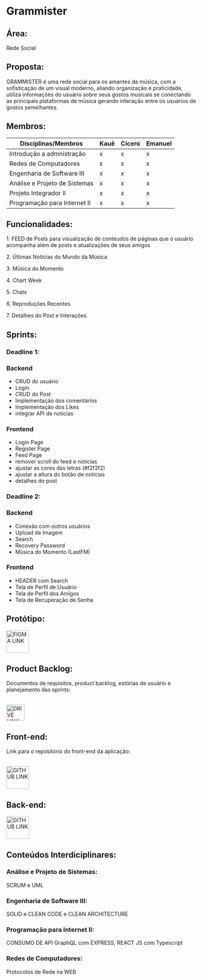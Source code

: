 <h1>Grammister</h1>

<h2>Área:</h2>

<p>Rede Social</p>

<h2>Proposta:</h2>
<p>
GRAMMISTER é uma rede social para os amantes da música, com a sofisticação de um visual moderno,
aliando organização e praticidade, utiliza informações do usuário sobre seus gostos musicais se conectando as
principais plataformas de música gerando interação entre os usuários de gostos semelhantes.
</p>
<h2>Membros:</h2>
<table>
<thead>
  <tr>
    <th>Disciplinas/Membros</th>
    <th>Kauê</th>
    <th>Cícero</th>
    <th>Emanuel</th>
  </tr>
</thead>
<tbody>
  <tr>
    <td>Introdução a admnistração<br></td>
    <td>x</td>
    <td>x</td>
    <td>x</td>
  </tr>
  <tr>
    <td>Redes de Computadores</td>
    <td>x</td>
    <td>x</td>
    <td>x</td>
  </tr>
  <tr>
    <td>Engenharia de Software III</td>
    <td>x</td>
    <td>x</td>
    <td>x</td>
  </tr>
  <tr>
    <td>Análise e Projeto de Sistemas</td>
    <td>x</td>
    <td>x</td>
    <td>x</td>
  </tr>
  <tr>
    <td>Projeto Integrador II</td>
    <td>x</td>
    <td>x</td>
    <td>x</td>
  </tr>
  <tr>
    <td>Programação para Internet II</td>
    <td>x</td>
    <td>x</td>
    <td>x</td>
  </tr>
</tbody>
</table>

<h2>Funcionalidades:</h2>
<p>1. FEED de Posts para visualização de conteudos de páginas que o usuário acompanha além de posts e atualizações de seus amigos</p>
<p>2. Últimas Noticias do Mundo da Música</p>
<p>3. Música do Momento</p>
<p>4. Chart Week</p>
<p>5. Chats</p>
<p>6. Reproduções Recentes</p>
<p>7. Detalhes do Post e Interações</p>
 
<h2>Sprints:</h2>
<h3>Deadline 1:</h3>
<h3>
  Backend
</h3>
<ul>
  <li>CRUD do usuário</li>
  <li>Login</li>
  <li>CRUD do Post</li>
  <li>Implementação dos comentários</li>
  <li>Implementação dos Likes</li>
  <li>integrar API de notícias</li>
</ul>
<h3>
  Frontend
</h3>
<ul>
  <li>Login Page</li>
  <li>Register Page</li>
  <li>Feed Page</li>
  <li>remover scroll do feed e notícias</li>
  <li>ajustar as cores das letras (#f2f2f2)</li>
  <li>ajustar a altura do botão de notícias</li>
  <li>detalhes do post</li>
</ul>
<h3>Deadline 2:</h3>
<h3>
  Backend
</h3>
<ul>
  <li>Conexão com outros usuários</li>
  <li>Upload de Imagem</li>
  <li>Search</li>
  <li>Recovery Password</li>
  <li>Música do Momento (LastFM)</li>
</ul>
<h3>
  Frontend
</h3>
<ul>
  <li>HEADER com Search</li>
  <li>Tela de Perfil de Usuário</li>
  <li>Tela de Perfil dos Amigos</li>
  <li>Tela de Recuperação de Senha</li>
</ul>



<h2>Protótipo:</h2>

<a href="https://www.figma.com/file/cnIHwo6wrFMJOcek5u9n64/Grammister?node-id=212%3A2" target="_blank"><img src="https://upload.wikimedia.org/wikipedia/commons/3/33/Figma-logo.svg" alt="FIGMA LINK" width="60" height="60"></a>

<h2>Product Backlog:</h2>

<p>
  Documentos de requisitos, product backlog, estórias de usuário e planejamento das sprints: 
</p>

<br>
<a href="https://drive.google.com/drive/folders/1OXLWQ9bAqSNysKEEyOG2rk1LQX9rQnLU?usp=sharing" target="_blank"><img src="https://upload.wikimedia.org/wikipedia/commons/d/da/Google_Drive_logo.png" alt="DRIVE LINK" width="48" height="43"></a>

<h2>Front-end:</h2>

<p>
   Link para o repositório do front-end da aplicação: 
</p>
<br>
<a href="https://github.com/SetCode-Ready/grammister-ui" target="_blank"><img src="https://upload.wikimedia.org/wikipedia/commons/thumb/9/91/Octicons-mark-github.svg/2048px-Octicons-mark-github.svg.png" alt="GITHUB LINK" width="60" height="60"></a>

<h2>Back-end:</h2>

<p>
  <a href="https://github.com/SetCode-Ready/grammister-api" target="_blank"><img src="https://upload.wikimedia.org/wikipedia/commons/thumb/9/91/Octicons-mark-github.svg/2048px-Octicons-mark-github.svg.png" alt="GITHUB LINK" width="60" height="60"></a>
</p>


<h2>Conteúdos Interdiciplinares:</h2>

<h3>Análise e Projeto de Sistemas:</h3>
<p>SCRUM e UML</p>
<h3>Engenharia de Software III:</h3>
<p>SOLID e CLEAN CODE e CLEAN ARCHITECTURE</p>
<h3>Programação para Internet II:</h3>
<p>CONSUMO DE API GraphQL com EXPRESS, REACT JS com Typescript</p>
<h3>Redes de Computadores:</h3>
<p>Protocolos de Rede na WEB</p>

